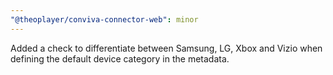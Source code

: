 ```yaml
---
"@theoplayer/conviva-connector-web": minor
---
```


Added a check to differentiate between Samsung, LG, Xbox and Vizio when defining the default device category in the metadata.
